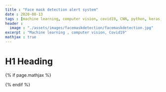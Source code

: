 ```yaml
---
title : "Face mask detection alert system"
date : 2020-08-13
tags : [machine learning, computer vision, covid19, CNN, python, keras, opencv]
header :
  image : "./assets/images/facemaskdetection/facemaskdetection.jpg"
excerpt : "Machine learning , computer vision, Covid19"
mathjax : true
---
```


# H1 Heading


{% if page.mathjax %}
<script type="text/javascript" async
  src="https://cdn.mathjax.org/mathjax/latest/MathJax.js?config=TeX-MML-AM_CHTML">
</script>
{% endif %}